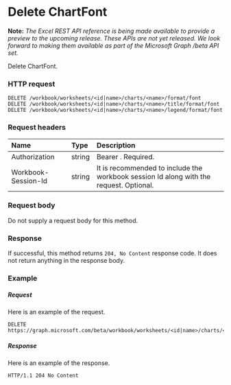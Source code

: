 # Delete ChartFont

**Note:** _The Excel REST API reference is being made available to provide a preview to the upcoming release. These APIs are not yet released. We look forward to making them available as part of the Microsoft Graph /beta API set._

Delete ChartFont.
### HTTP request
<!-- { "blockType": "ignored" } -->
```http
DELETE /workbook/worksheets/<id|name>/charts/<name>/format/font
DELETE /workbook/worksheets/<id|name>/charts/<name>/title/format/font
DELETE /workbook/worksheets/<id|name>/charts/<name>/legend/format/font

```
### Request headers
| Name       | Type | Description|
|:---------------|:--------|:----------|
| Authorization  |string | Bearer <token>. Required.| 
| Workbook-Session-Id  |string |It is recommended to include the workbook session Id along with the request. Optional.|

### Request body
Do not supply a request body for this method.


### Response
If successful, this method returns `204, No Content` response code. It does not return anything in the response body.

### Example
##### Request
Here is an example of the request.
<!-- {
  "blockType": "request",
  "name": "delete_chartfont"
}-->
```http
DELETE https://graph.microsoft.com/beta/workbook/worksheets/<id|name>/charts/<name>/format/font
```
##### Response
Here is an example of the response.
<!-- {
  "blockType": "response",
  "truncated": false
} -->
```http
HTTP/1.1 204 No Content
```

<!-- uuid: 8fcb5dbc-d5aa-4681-8e31-b001d5168d79
2015-10-25 14:57:30 UTC -->
<!-- {
  "type": "#page.annotation",
  "description": "Delete ChartFont",
  "keywords": "",
  "section": "documentation",
  "tocPath": ""
}-->